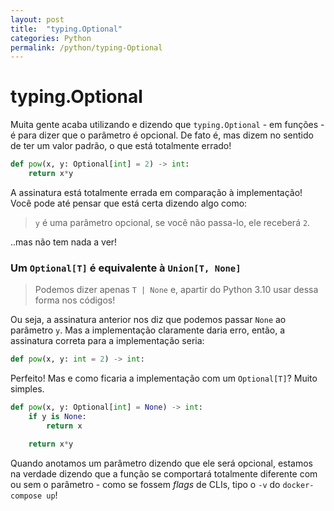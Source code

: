 ```yaml
---
layout: post
title:  "typing.Optional"
categories: Python
permalink: /python/typing-Optional
---
```


# typing.Optional


Muita gente acaba utilizando e dizendo que `typing.Optional` - em funções - é para dizer que o parâmetro é opcional.
De fato é, mas dizem no sentido de ter um valor padrão, o que está totalmente errado!

```py
def pow(x, y: Optional[int] = 2) -> int:
    return x*y
```

A assinatura está totalmente errada em comparação à implementação!
Você pode até pensar que está certa dizendo algo como:
> `y` é uma parâmetro opcional, se você não passa-lo, ele receberá `2`.

..mas não tem nada a ver!

### Um `Optional[T]` é equivalente à `Union[T, None]`
> Podemos dizer apenas `T | None` e, apartir do Python 3.10 usar dessa forma nos códigos!

Ou seja, a assinatura anterior nos diz que podemos passar `None` ao parâmetro `y`.
Mas a implementação claramente daria erro, então, a assinatura correta para a implementação seria:

```py
def pow(x, y: int = 2) -> int:
```


Perfeito! Mas e como ficaria a implementação com um `Optional[T]`? Muito simples.

```py
def pow(x, y: Optional[int] = None) -> int:
    if y is None:
        return x

    return x*y
```


Quando anotamos um parâmetro dizendo que ele será opcional, estamos na verdade dizendo que a função se comportará totalmente diferente com ou sem o parâmetro -
como se fossem *flags* de CLIs, tipo o `-v` do `docker-compose up`!
